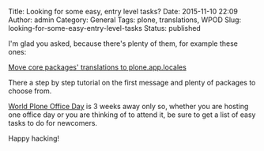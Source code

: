 Title: Looking for some easy, entry level tasks?
Date: 2015-11-10 22:09
Author: admin
Category: General
Tags: plone, translations, WPOD
Slug: looking-for-some-easy-entry-level-tasks
Status: published

I'm glad you asked, because there's plenty of them, for example these ones:

[Move core packages' translations to plone.app.locales](https://github.com/plone/Products.CMFPlone/issues/983)

There a step by step tutorial on the first message and plenty of packages to choose from.

[World Plone Office Day](http://gil.badall.net/2015/04/13/wpod/) is 3 weeks away only so, whether you are hosting one office day or you are thinking of to attend it, be sure to get a list of easy tasks to do for newcomers.

Happy hacking!
